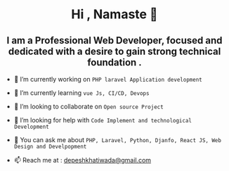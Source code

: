 
<h1 align="center">Hi , Namaste 👋</h1>            
<h2 align="center">I am a Professional Web Developer, focused and dedicated
with a desire to gain strong technical foundation .  </h2>            


<p align="center">
  
- 🔭 I’m currently working on ` PHP laravel Application development `

- 🌱 I’m currently learning ` vue Js, CI/CD, Devops `

- 👯 I’m looking to collaborate on ` Open source Project `

- 🤝 I’m looking for help with ` Code Implement and technological Development ` 

- 💬 You can ask me about ` PHP, Laravel, Python, Djanfo, React JS, Web Design and Develpopment `

- 📫 Reach me at : depeshkhatiwada@gmail.com

</p>
